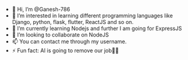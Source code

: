 - 👋 Hi, I’m @Ganesh-786
- 👀 I’m interested in learning different programming languages like Django, python, flask, flutter, ReactJS and so on.
- 🌱 I’m currently learning Nodejs and further I am going for ExpressJS
- 💞️ I’m looking to collaborate on NodeJS
- 📫 You can contact me through my username.
- ⚡ Fun fact: AI is going to remove our job🤣🤣

<!---
Ganesh-786/Ganesh-786 is a ✨ special ✨ repository because its `README.md` (this file) appears on your GitHub profile.
You can click the Preview link to take a look at your changes.
--->
